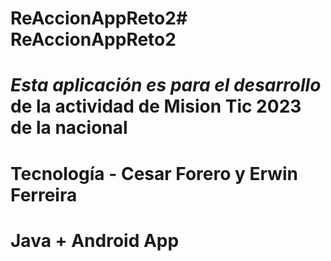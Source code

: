 # ReAccionAppReto2# ReAccionAppReto2
# *Esta aplicación es para el desarrollo* de la actividad de **Mision Tic 2023 de la nacional**
# Tecnología - Cesar Forero y Erwin Ferreira
# Java  + Android App

